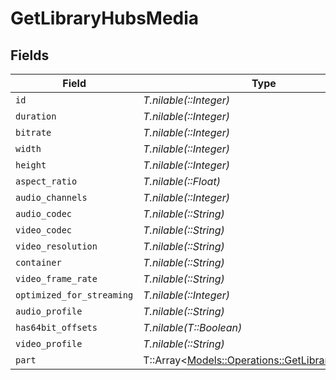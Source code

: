 # GetLibraryHubsMedia


## Fields

| Field                                                                                             | Type                                                                                              | Required                                                                                          | Description                                                                                       | Example                                                                                           |
| ------------------------------------------------------------------------------------------------- | ------------------------------------------------------------------------------------------------- | ------------------------------------------------------------------------------------------------- | ------------------------------------------------------------------------------------------------- | ------------------------------------------------------------------------------------------------- |
| `id`                                                                                              | *T.nilable(::Integer)*                                                                            | :heavy_minus_sign:                                                                                | N/A                                                                                               | 38247                                                                                             |
| `duration`                                                                                        | *T.nilable(::Integer)*                                                                            | :heavy_minus_sign:                                                                                | N/A                                                                                               | 6017237                                                                                           |
| `bitrate`                                                                                         | *T.nilable(::Integer)*                                                                            | :heavy_minus_sign:                                                                                | N/A                                                                                               | 2051                                                                                              |
| `width`                                                                                           | *T.nilable(::Integer)*                                                                            | :heavy_minus_sign:                                                                                | N/A                                                                                               | 1920                                                                                              |
| `height`                                                                                          | *T.nilable(::Integer)*                                                                            | :heavy_minus_sign:                                                                                | N/A                                                                                               | 1080                                                                                              |
| `aspect_ratio`                                                                                    | *T.nilable(::Float)*                                                                              | :heavy_minus_sign:                                                                                | N/A                                                                                               | 1.78                                                                                              |
| `audio_channels`                                                                                  | *T.nilable(::Integer)*                                                                            | :heavy_minus_sign:                                                                                | N/A                                                                                               | 2                                                                                                 |
| `audio_codec`                                                                                     | *T.nilable(::String)*                                                                             | :heavy_minus_sign:                                                                                | N/A                                                                                               | aac                                                                                               |
| `video_codec`                                                                                     | *T.nilable(::String)*                                                                             | :heavy_minus_sign:                                                                                | N/A                                                                                               | h264                                                                                              |
| `video_resolution`                                                                                | *T.nilable(::String)*                                                                             | :heavy_minus_sign:                                                                                | N/A                                                                                               | 1080                                                                                              |
| `container`                                                                                       | *T.nilable(::String)*                                                                             | :heavy_minus_sign:                                                                                | N/A                                                                                               | mp4                                                                                               |
| `video_frame_rate`                                                                                | *T.nilable(::String)*                                                                             | :heavy_minus_sign:                                                                                | N/A                                                                                               | 24p                                                                                               |
| `optimized_for_streaming`                                                                         | *T.nilable(::Integer)*                                                                            | :heavy_minus_sign:                                                                                | N/A                                                                                               | 1                                                                                                 |
| `audio_profile`                                                                                   | *T.nilable(::String)*                                                                             | :heavy_minus_sign:                                                                                | N/A                                                                                               | lc                                                                                                |
| `has64bit_offsets`                                                                                | *T.nilable(T::Boolean)*                                                                           | :heavy_minus_sign:                                                                                | N/A                                                                                               | false                                                                                             |
| `video_profile`                                                                                   | *T.nilable(::String)*                                                                             | :heavy_minus_sign:                                                                                | N/A                                                                                               | high                                                                                              |
| `part`                                                                                            | T::Array<[Models::Operations::GetLibraryHubsPart](../../models/operations/getlibraryhubspart.md)> | :heavy_minus_sign:                                                                                | N/A                                                                                               |                                                                                                   |